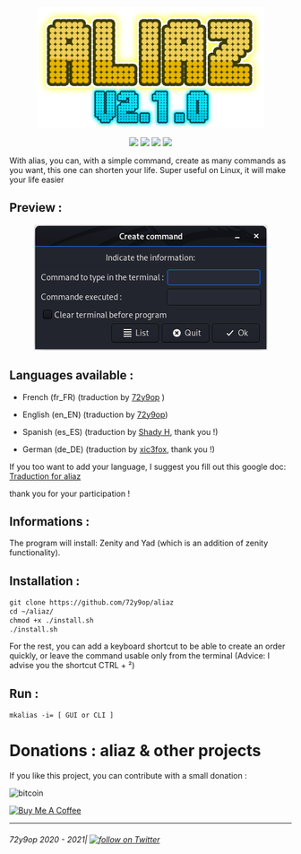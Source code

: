 <p align="center"> 
<img src="https://github.com/72y9op/aliaz/blob/master/preview/aliaz_v2.1.0.png">
</p>
<p align="center"> 
<img src="https://img.shields.io/badge/Version-2.1.0-blueviolet?style=flat-square">
<img src="https://img.shields.io/badge/Alpha-yes-red?style=flat-square">
<img src="https://img.shields.io/badge/Language-Bash-blue?style=flat-square">
<img src="https://img.shields.io/badge/OS-Linux-orange?style=flat-square">
</p>

With alias, you can, with a simple command, create as many commands as you want, this one can shorten your life. Super useful on Linux, it will make your life easier

## Preview :

<p align="center"> 
<img src="https://github.com/72y9op/aliaz/blob/master/preview/prev_1.png">
</p>
 

## Languages available :


- French (fr_FR) (traduction by [72y9op](https://github.com/72y9op) )

- English (en_EN) (traduction by [72y9op](https://github.com/72y9op))

- Spanish (es_ES) (traduction by [Shady H](https://github.com/shaddih1), thank you !)

- German (de_DE) (traduction by [xic3fox](https://github.com/xic3fox), thank you !)




If you too want to add your language, I suggest you fill out this google doc: [Traduction for aliaz](https://docs.google.com/forms/d/17yPLbwIx-Z0zsVFtBU4gNJr7zS_Eu_P3WBgWmwURtkI/prefill)

thank you for your participation !


## Informations :
The program will install:
Zenity and Yad (which is an addition of zenity functionality).

## Installation :
```
git clone https://github.com/72y9op/aliaz 
cd ~/aliaz/ 
chmod +x ./install.sh
./install.sh
```
For the rest, you can add a keyboard shortcut to be able to create an order quickly, or leave the command usable only from the terminal
(Advice: I advise you the shortcut CTRL + ²)

## Run :
```
mkalias -i= [ GUI or CLI ]
```

# Donations : aliaz & other projects 
If you like this project, you can contribute with a small donation :

![bitcoin](https://img.shields.io/badge/Bitcoin-13hzc3DrSsw2eoE48zx719SCgS91dNWeeu-F7931A?style=for-the-badge&logo=bitcoin)

<a href="https://www.buymeacoffee.com/72y9op" target="_blank"><img src="https://www.buymeacoffee.com/assets/img/custom_images/orange_img.png" alt="Buy Me A Coffee" style="height: auto !important;width: auto !important;" ></a>

------
###### 72y9op 2020 - 2021|     <a href="https://twitter.com/intent/follow?screen_name=72y9op"><img src="https://img.shields.io/twitter/follow/72y9op?style=social&logo=twitter" alt="follow on Twitter"></a>

